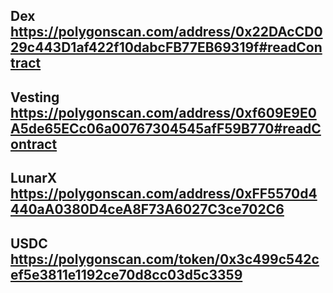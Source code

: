 ## Dex https://polygonscan.com/address/0x22DAcCD029c443D1af422f10dabcFB77EB69319f#readContract

## Vesting https://polygonscan.com/address/0xf609E9E0A5de65ECc06a00767304545afF59B770#readContract

## LunarX https://polygonscan.com/address/0xFF5570d4440aA0380D4ceA8F73A6027C3ce702C6

## USDC https://polygonscan.com/token/0x3c499c542cef5e3811e1192ce70d8cc03d5c3359